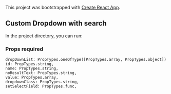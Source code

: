 This project was bootstrapped with [Create React App](https://github.com/facebook/create-react-app).

## Custom Dropdown with search

In the project directory, you can run:

### Props required

```
dropDownList: PropTypes.oneOfType([PropTypes.array, PropTypes.object])
id: PropTypes.string,
name: PropTypes.string,
noResultText: PropTypes.string,
value: PropTypes.array,
dropdownClass: PropTypes.string,
setSelectField: PropTypes.func,
```
